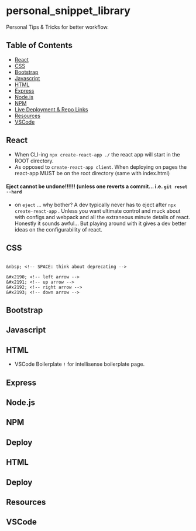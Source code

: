 # personal_snippet_library
Personal Tips &amp; Tricks for better workflow. 

## Table of Contents

* [React](#react)
* [CSS](#css)
* [Bootstrap](#bootstrap)
* [Javascript](#javascript)
* [HTML](#html)
* [Express](#express)
* [Node.js](#node.js)
* [NPM](#npm)
* [Live Deployment & Repo Links](#deploy)
* [Resources](#resources)
* [VSCode](#vscode)

## React

 - When CLI-ing `npx create-react-app ./` the react app will start in the ROOT directory.
 - As opposed to `create-react-app client`. When deploying on pages the react-app MUST be on the root directory (same with index.html)



#### Eject cannot be undone!!!!!! (unless one reverts a commit... i.e. `git reset --hard`
- on `eject` ... why bother? A dev typically never has to eject after `npx create-react-app` . Unless you want ultimate control and muck about with configs and webpack and all the extraneous minute details of react. Honestly it sounds awful... But playing around with it gives a dev better ideas on the configurability of react.

## CSS

```

&nbsp; <!-- SPACE: think about deprecating -->

```

```
&#x2190; <!-- left arrow -->
&#x2191; <!-- up arrow -->
&#x2192; <!-- right arrow -->
&#x2193; <!-- down arrow -->
```

## Bootstrap

## Javascript

## HTML

- VSCode Boilerplate `!` for intellisense boilerplate page.

## Express

## Node.js

## NPM

## Deploy

## HTML

## Deploy

## Resources

## VSCode
